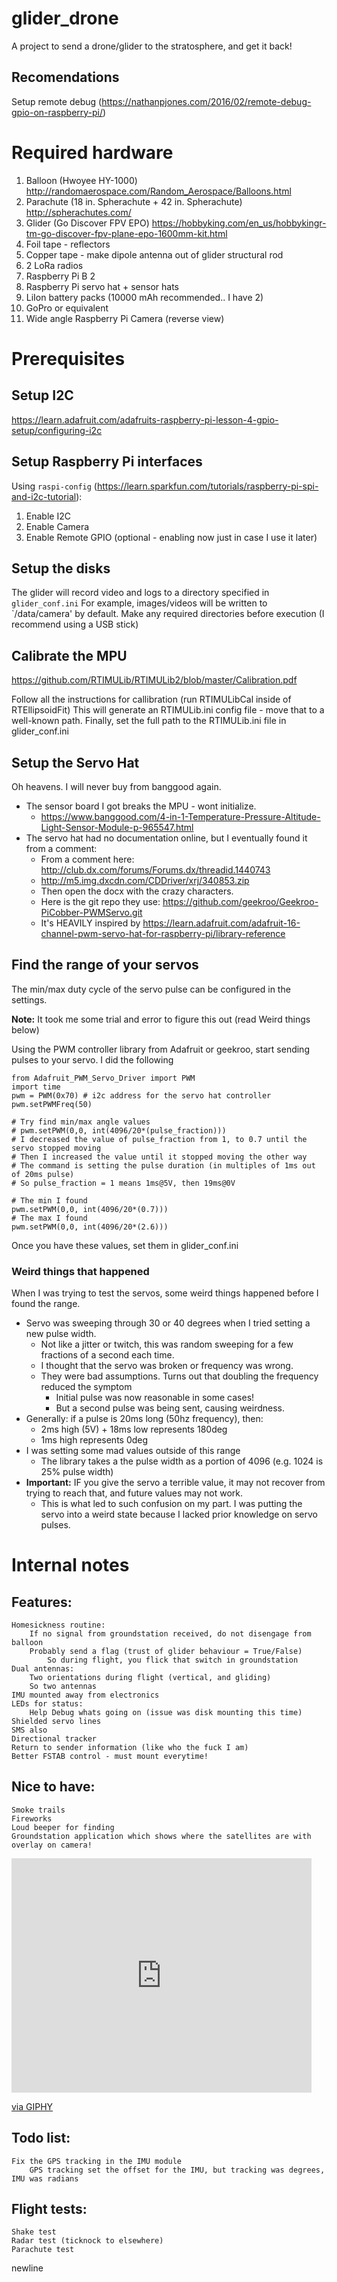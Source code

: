 # glider_drone

A project to send a drone/glider to the stratosphere, and get it back!

## Recomendations

Setup remote debug (https://nathanpjones.com/2016/02/remote-debug-gpio-on-raspberry-pi/)

# Required hardware

1. Balloon (Hwoyee HY-1000) http://randomaerospace.com/Random_Aerospace/Balloons.html
2. Parachute (18 in. Spherachute + 42 in. Spherachute) http://spherachutes.com/
3. Glider (Go Discover FPV EPO) https://hobbyking.com/en_us/hobbykingr-tm-go-discover-fpv-plane-epo-1600mm-kit.html
4. Foil tape - reflectors
5. Copper tape - make dipole antenna out of glider structural rod
6. 2 LoRa radios
7. Raspberry Pi B 2
8. Raspberry Pi servo hat + sensor hats
9. LiIon battery packs (10000 mAh recommended.. I have 2)
10. GoPro or equivalent
11. Wide angle Raspberry Pi Camera (reverse view)

# Prerequisites

## Setup I2C

https://learn.adafruit.com/adafruits-raspberry-pi-lesson-4-gpio-setup/configuring-i2c

## Setup Raspberry Pi interfaces

Using `raspi-config` (https://learn.sparkfun.com/tutorials/raspberry-pi-spi-and-i2c-tutorial):
1. Enable I2C
2. Enable Camera
3. Enable Remote GPIO (optional - enabling now just in case I use it later)

## Setup the disks

The glider will record video and logs to a directory specified in `glider_conf.ini`
For example, images/videos will be written to `/data/camera' by default.
Make any required directories before execution (I recommend using a USB stick)

## Calibrate the MPU

https://github.com/RTIMULib/RTIMULib2/blob/master/Calibration.pdf

Follow all the instructions for callibration (run RTIMULibCal inside of RTEllipsoidFit)
This will generate an RTIMULib.ini config file - move that to a well-known path.
Finally, set the full path to the RTIMULib.ini file in glider_conf.ini

## Setup the Servo Hat

Oh heavens. I will never buy from banggood again.
* The sensor board I got breaks the MPU - wont initialize.
    * https://www.banggood.com/4-in-1-Temperature-Pressure-Altitude-Light-Sensor-Module-p-965547.html
* The servo hat had no documentation online, but I eventually found it from a comment:
    * From a comment here: http://club.dx.com/forums/Forums.dx/threadid.1440743
    * http://m5.img.dxcdn.com/CDDriver/xrj/340853.zip
    * Then open the docx with the crazy characters.
    * Here is the git repo they use: https://github.com/geekroo/Geekroo-PiCobber-PWMServo.git
    * It's HEAVILY inspired by https://learn.adafruit.com/adafruit-16-channel-pwm-servo-hat-for-raspberry-pi/library-reference

## Find the range of your servos

The min/max duty cycle of the servo pulse can be configured in the settings.

**Note:** It took me some trial and error to figure this out (read Weird things below)

Using the PWM controller library from Adafruit or geekroo, start sending pulses to your servo.
I did the following

```
from Adafruit_PWM_Servo_Driver import PWM
import time
pwm = PWM(0x70) # i2c address for the servo hat controller
pwm.setPWMFreq(50)

# Try find min/max angle values
# pwm.setPWM(0,0, int(4096/20*(pulse_fraction)))
# I decreased the value of pulse_fraction from 1, to 0.7 until the servo stopped moving
# Then I increased the value until it stopped moving the other way
# The command is setting the pulse duration (in multiples of 1ms out of 20ms pulse)
# So pulse_fraction = 1 means 1ms@5V, then 19ms@0V

# The min I found
pwm.setPWM(0,0, int(4096/20*(0.7)))
# The max I found
pwm.setPWM(0,0, int(4096/20*(2.6)))
```

Once you have these values, set them in glider_conf.ini

### Weird things that happened

When I was trying to test the servos, some weird things happened before I found the range.

* Servo was sweeping through 30 or 40 degrees when I tried setting a new pulse width.
    * Not like a jitter or twitch, this was random sweeping for a few fractions of a second each time.
    * I thought that the servo was broken or frequency was wrong.
    * They were bad assumptions. Turns out that doubling the frequency reduced the symptom
        * Initial pulse was now reasonable in some cases!
        * But a second pulse was being sent, causing weirdness.
* Generally: if a pulse is 20ms long (50hz frequency), then:
    * 2ms high (5V) + 18ms low represents 180deg
    * 1ms high represents 0deg
* I was setting some mad values outside of this range
    * The library takes a the pulse width as a portion of 4096 (e.g. 1024 is 25% pulse width)
* **Important:** IF you give the servo a terrible value, it may not recover from trying to reach that, and future values may not work.
    * This is what led to such confusion on my part. I was putting the servo into a weird state because I lacked prior knowledge on servo pulses.


# Internal notes

## Features:
    Homesickness routine:
        If no signal from groundstation received, do not disengage from balloon
        Probably send a flag (trust of glider behaviour = True/False)
            So during flight, you flick that switch in groundstation
    Dual antennas:
        Two orientations during flight (vertical, and gliding)
        So two antennas
    IMU mounted away from electronics
    LEDs for status:
        Help Debug whats going on (issue was disk mounting this time)
    Shielded servo lines
    SMS also
    Directional tracker
    Return to sender information (like who the fuck I am)
    Better FSTAB control - must mount everytime!

## Nice to have:
    Smoke trails
    Fireworks
    Loud beeper for finding
    Groundstation application which shows where the satellites are with overlay on camera!

<iframe src="https://giphy.com/embed/S3Ot3hZ5bcy8o" width="480" height="375" frameBorder="0" class="giphy-embed" allowFullScreen></iframe><p><a href="https://giphy.com/gifs/jack-nicholson-nodding-anger-management-S3Ot3hZ5bcy8o">via GIPHY</a></p>

## Todo list:
    Fix the GPS tracking in the IMU module
        GPS tracking set the offset for the IMU, but tracking was degrees, IMU was radians

## Flight tests:
    Shake test
    Radar test (ticknock to elsewhere)
    Parachute test

newline
